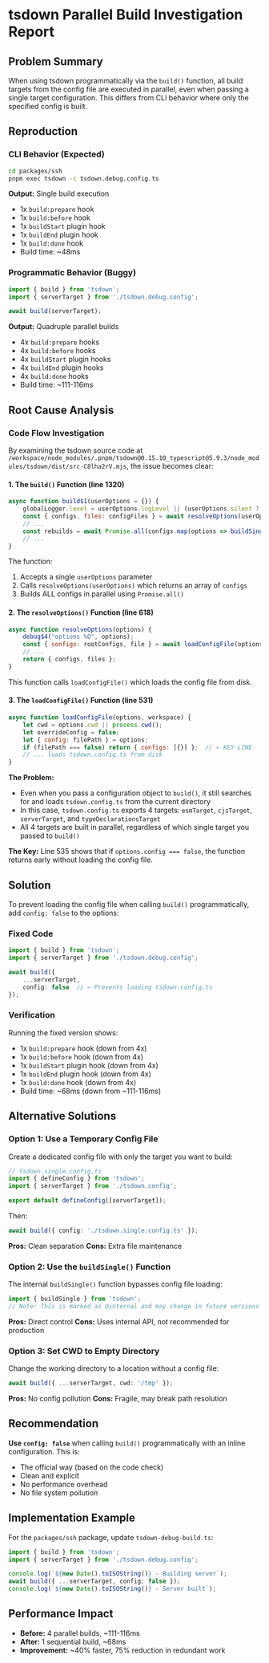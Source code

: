# tsdown Parallel Build Investigation Report

## Problem Summary

When using tsdown programmatically via the `build()` function, all build targets from the config file are executed in parallel, even when passing a single target configuration. This differs from CLI behavior where only the specified config is built.

## Reproduction

### CLI Behavior (Expected)
```bash
cd packages/ssh
pnpm exec tsdown -c tsdown.debug.config.ts
```

**Output:** Single build execution
- 1x `build:prepare` hook
- 1x `build:before` hook
- 1x `buildStart` plugin hook
- 1x `buildEnd` plugin hook
- 1x `build:done` hook
- Build time: ~48ms

### Programmatic Behavior (Buggy)
```typescript
import { build } from 'tsdown';
import { serverTarget } from './tsdown.debug.config';

await build(serverTarget);
```

**Output:** Quadruple parallel builds
- 4x `build:prepare` hooks
- 4x `build:before` hooks
- 4x `buildStart` plugin hooks
- 4x `buildEnd` plugin hooks
- 4x `build:done` hooks
- Build time: ~111-116ms

## Root Cause Analysis

### Code Flow Investigation

By examining the tsdown source code at `/workspace/node_modules/.pnpm/tsdown@0.15.10_typescript@5.9.3/node_modules/tsdown/dist/src-C8lha2rV.mjs`, the issue becomes clear:

#### 1. The `build()` Function (line 1320)
```javascript
async function build$1(userOptions = {}) {
    globalLogger.level = userOptions.logLevel || (userOptions.silent ? "error" : "info");
    const { configs, files: configFiles } = await resolveOptions(userOptions);
    // ...
    const rebuilds = await Promise.all(configs.map(options => buildSingle(options, clean)));
    // ...
}
```

The function:
1. Accepts a single `userOptions` parameter
2. Calls `resolveOptions(userOptions)` which returns an array of `configs`
3. Builds ALL configs in parallel using `Promise.all()`

#### 2. The `resolveOptions()` Function (line 618)
```javascript
async function resolveOptions(options) {
    debug$4("options %O", options);
    const { configs: rootConfigs, file } = await loadConfigFile(options);
    // ...
    return { configs, files };
}
```

This function calls `loadConfigFile()` which loads the config file from disk.

#### 3. The `loadConfigFile()` Function (line 531)
```javascript
async function loadConfigFile(options, workspace) {
    let cwd = options.cwd || process.cwd();
    let overrideConfig = false;
    let { config: filePath } = options;
    if (filePath === false) return { configs: [{}] };  // ← KEY LINE
    // ... loads tsdown.config.ts from disk
}
```

**The Problem:**
- Even when you pass a configuration object to `build()`, it still searches for and loads `tsdown.config.ts` from the current directory
- In this case, `tsdown.config.ts` exports 4 targets: `esmTarget`, `cjsTarget`, `serverTarget`, and `typeDeclarationsTarget`
- All 4 targets are built in parallel, regardless of which single target you passed to `build()`

**The Key:** Line 535 shows that if `options.config === false`, the function returns early without loading the config file.

## Solution

To prevent loading the config file when calling `build()` programmatically, add `config: false` to the options:

### Fixed Code
```typescript
import { build } from 'tsdown';
import { serverTarget } from './tsdown.debug.config';

await build({ 
    ...serverTarget, 
    config: false  // ← Prevents loading tsdown.config.ts
});
```

### Verification
Running the fixed version shows:
- 1x `build:prepare` hook (down from 4x)
- 1x `build:before` hook (down from 4x)
- 1x `buildStart` plugin hook (down from 4x)
- 1x `buildEnd` plugin hook (down from 4x)
- 1x `build:done` hook (down from 4x)
- Build time: ~68ms (down from ~111-116ms)

## Alternative Solutions

### Option 1: Use a Temporary Config File
Create a dedicated config file with only the target you want to build:

```typescript
// tsdown.single.config.ts
import { defineConfig } from 'tsdown';
import { serverTarget } from './tsdown.config';

export default defineConfig([serverTarget]);
```

Then:
```typescript
await build({ config: './tsdown.single.config.ts' });
```

**Pros:** Clean separation
**Cons:** Extra file maintenance

### Option 2: Use the `buildSingle()` Function
The internal `buildSingle()` function bypasses config file loading:

```typescript
import { buildSingle } from 'tsdown';
// Note: This is marked as @internal and may change in future versions
```

**Pros:** Direct control
**Cons:** Uses internal API, not recommended for production

### Option 3: Set CWD to Empty Directory
Change the working directory to a location without a config file:

```typescript
await build({ ...serverTarget, cwd: '/tmp' });
```

**Pros:** No config pollution
**Cons:** Fragile, may break path resolution

## Recommendation

**Use `config: false`** when calling `build()` programmatically with an inline configuration. This is:
- The official way (based on the code check)
- Clean and explicit
- No performance overhead
- No file system pollution

## Implementation Example

For the `packages/ssh` package, update `tsdown-debug-build.ts`:

```typescript
import { build } from 'tsdown';
import { serverTarget } from './tsdown.debug.config';

console.log(`${new Date().toISOString()} - Building server`);
await build({ ...serverTarget, config: false });
console.log(`${new Date().toISOString()} - Server built`);
```

## Performance Impact

- **Before:** 4 parallel builds, ~111-116ms
- **After:** 1 sequential build, ~68ms
- **Improvement:** ~40% faster, 75% reduction in redundant work
